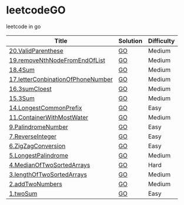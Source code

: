 # leetcodeGO
leetcode in go

| Title | Solution | Difficulty |
| ----- | -------- | ---------- |
|[20.ValidParenthese](https://leetcode.com/problems/valid-parentheses)|[GO](./20.ValidParenthese/validParenthese.go)|Medium|
|[19.removeNthNodeFromEndOfList](https://leetcode.com/problems/remove-nth-node-from-end-of-list)|[GO](./19.removeNthNodeFromEndOfList/removeNthFromEnd.go)|Medium|
|[18.4Sum](https://leetcode.com/problems/4sum)|[GO](./18.4Sum/4Sum.go)|Medium|
|[17.letterConbinationOfPhoneNumber](https://leetcode.com/problems/letter-combinations-of-a-phone-number)|[GO](./17.letterConbinationOfPhoneNumber/letterCombinations.go)|Medium|
|[16.3sumCloest](https://leetcode.com/problems/3sum-closest)|[GO](./16.3sumCloest/threeSumCloest.go)|Medium|
|[15.3Sum](https://leetcode.com/problems/3sum)|[GO](./15.3Sum/3Sum.go)|Medium|
|[14.LongestCommonPrefix](https://leetcode.com/problems/container-with-most-water)|[GO](./14.LongestCommonPrefix/longestCommonPrefix.go)|Easy|
|[11.ContainerWithMostWater](https://leetcode.com/problems/container-with-most-water)|[GO](./11.ContainerWithMostWater/ContainerWithMostWater.go)|Medium|
|[9.PalindromeNumber](https://leetcode.com/problems/palindrome-number)|[GO](./9.PalindromeNumber/palindromeNumber.go)|Easy|
|[7.ReverseInteger](https://leetcode.com/problems/reverse-integer)|[GO](./7.ReverseInteger/reverseInteger.go)|Easy|
|[6.ZigZagConversion](https://leetcode.com/problems/zigzag-conversion)|[GO](./6.ZigZagConversion/zigZagConversion.go)|Easy|
|[5.LongestPalindrome](https://leetcode.com/problems/longest-palindromic-substring)|[GO](./5.LongestPalindrome/longestPalindrome.go)|Medium|
|[4.MedianOfTwoSortedArrays](https://leetcode.com/problems/median-of-two-sorted-arrays)|[GO](./4.MedianOfTwoSortedArrays/medianOfTwoSortedArrays.go)|Hard|
|[3.lengthOfTwoSortedArrays](https://leetcode.com/problems/longest-substring-without-repeating-characters)|[GO](./3.LengthOfLongestSubString/longestSubString.go)|Medium|
|[2.addTwoNumbers](https://leetcode.com/problems/add-two-numbers)|[GO](./2.AddTwoNumber/addTwoNumber.go)|Medium|
|[1.twoSum](https://leetcode.com/problems/two-sum/)|[GO](./1.twoSum/twoSum.go)|Easy|
